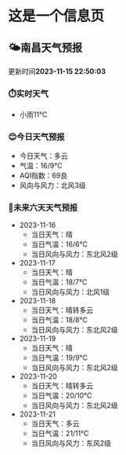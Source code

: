 # 这是一个信息页 
## 🌤️**南昌**天气预报
更新时间**2023-11-15 22:50:03**
### ⏱️实时天气
- 小雨11℃
### 😊今日天气预报
- 今日天气：多云
- 气温：16/9℃
- AQI指数：69良
- 风向与风力：北风3级
### 🤩未来六天天气预报
- 2023-11-16
  - 当日天气：晴
  - 当日气温：16/6℃
  - 当日风向与风力：东北风2级
- 2023-11-17
  - 当日天气：晴
  - 当日气温：18/7℃
  - 当日风向与风力：北风1级
- 2023-11-18
  - 当日天气：晴转多云
  - 当日气温：18/8℃
  - 当日风向与风力：东北风2级
- 2023-11-19
  - 当日天气：晴
  - 当日气温：19/9℃
  - 当日风向与风力：东北风2级
- 2023-11-20
  - 当日天气：晴转多云
  - 当日气温：20/10℃
  - 当日风向与风力：东北风2级
- 2023-11-21
  - 当日天气：多云
  - 当日气温：21/11℃
  - 当日风向与风力：东风2级

